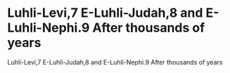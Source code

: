 # Luhli-Levi,7 E-Luhli-Judah,8 and E-Luhli-Nephi.9 After thousands of years

Luhli-Levi,7 E-Luhli-Judah,8 and E-Luhli-Nephi.9 After thousands of years
